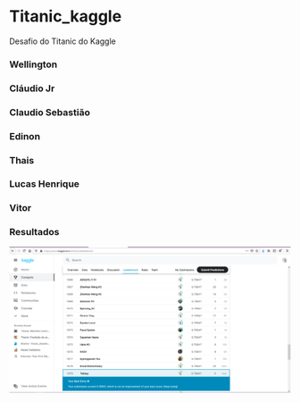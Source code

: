 # Titanic_kaggle
Desafio do Titanic do Kaggle

### Wellington
### Cláudio Jr
### Claudio Sebastião
### Edinon
### Thais
### Lucas Henrique
### Vitor

### Resultados

![Resultado](vai.PNG)

